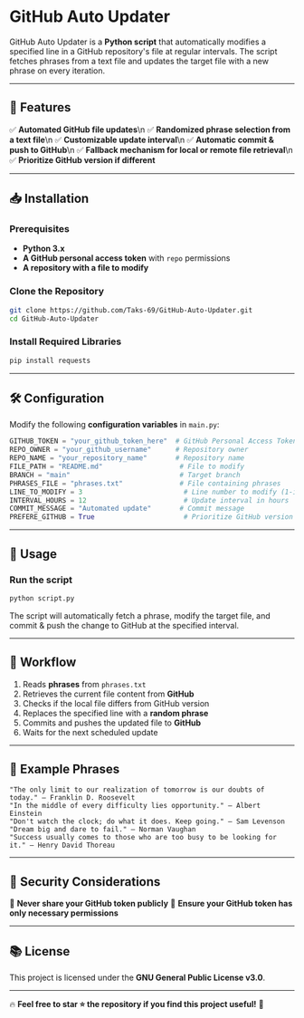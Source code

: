 # GitHub Auto Updater

GitHub Auto Updater is a **Python script** that automatically modifies a specified line in a GitHub repository's file at regular intervals. The script fetches phrases from a text file and updates the target file with a new phrase on every iteration.

---

## 🚀 Features

✅ **Automated GitHub file updates**\n
✅ **Randomized phrase selection from a text file**\n
✅ **Customizable update interval**\n
✅ **Automatic commit & push to GitHub**\n
✅ **Fallback mechanism for local or remote file retrieval**\n
✅ **Prioritize GitHub version if different**

---

## 📥 Installation

### **Prerequisites**
- **Python 3.x**
- **A GitHub personal access token** with `repo` permissions
- **A repository with a file to modify**

### **Clone the Repository**
```bash
git clone https://github.com/Taks-69/GitHub-Auto-Updater.git
cd GitHub-Auto-Updater
```

### **Install Required Libraries**
```bash
pip install requests
```

---

## 🛠 Configuration

Modify the following **configuration variables** in `main.py`:

```python
GITHUB_TOKEN = "your_github_token_here"  # GitHub Personal Access Token
REPO_OWNER = "your_github_username"      # Repository owner
REPO_NAME = "your_repository_name"       # Repository name
FILE_PATH = "README.md"                   # File to modify
BRANCH = "main"                           # Target branch
PHRASES_FILE = "phrases.txt"              # File containing phrases
LINE_TO_MODIFY = 3                         # Line number to modify (1-indexed)
INTERVAL_HOURS = 12                        # Update interval in hours
COMMIT_MESSAGE = "Automated update"       # Commit message
PREFERE_GITHUB = True                      # Prioritize GitHub version if different
```

---

## 🚀 Usage

### **Run the script**
```bash
python script.py
```
The script will automatically fetch a phrase, modify the target file, and commit & push the change to GitHub at the specified interval.

---

## 🔄 Workflow
1. Reads **phrases** from `phrases.txt`
2. Retrieves the current file content from **GitHub**
3. Checks if the local file differs from GitHub version
4. Replaces the specified line with a **random phrase**
5. Commits and pushes the updated file to **GitHub**
6. Waits for the next scheduled update

---

## 📜 Example Phrases
```
"The only limit to our realization of tomorrow is our doubts of today." – Franklin D. Roosevelt
"In the middle of every difficulty lies opportunity." – Albert Einstein
"Don't watch the clock; do what it does. Keep going." – Sam Levenson
"Dream big and dare to fail." – Norman Vaughan
"Success usually comes to those who are too busy to be looking for it." – Henry David Thoreau
```

---

## 🔐 Security Considerations

🔹 **Never share your GitHub token publicly**
🔹 **Ensure your GitHub token has only necessary permissions**

---

## 📚 License

This project is licensed under the **GNU General Public License v3.0**.

---

🔥 **Feel free to star ⭐ the repository if you find this project useful!** 🚀

